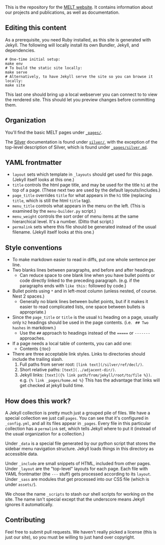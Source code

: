 
This is the repository for the [MELT website](http://melt.cs.umn.edu/).
It contains information about our projects and publications, as well as documentation.


## Editing this content


As a prerequisite, you need Ruby installed, as this site is generated with Jekyll.
The following will locally install its own Bundler, Jekyll, and dependencies.


```
# One-time initial setup:
make env
# To build the static site locally:
make serve
# Alternatively, to have Jekyll serve the site so you can browse it locally:
make site
```

This last one should bring up a local webserver you can connect to to view the rendered site.
This should let you preview changes before committing them.


## Organization


You'll find the basic MELT pages under [`_pages/`](_pages/).


The [Silver](https://github.com/melt-umn/silver) documentation is found under [`silver/`](silver/), with the exception of the top-level description of Silver, which is found under [`_pages/silver.md`](_pages/silver.md).


## YAML frontmatter


* `layout` sets which template in `_layouts` should get used for this page. (Jekyll itself looks at this one.)
* `title` controls the html page title, and may be used for the title `h1` at the top of a page. (These next two are used by the default layouts/includes.)
* `page_title` overrides `title` for what appears in the `h1` title (replacing `title`, which is still the html `title` tag).
* `menu_title` controls what appears in the menu on the left. (This is examined by the `menu-builder.py` script.)
* `menu_weight` controls the sort order of menu items at the same hierarchical level. It's a number. (Ditto that script.)
* `permalink` sets where this file should be generated instead of the usual filename. (Jekyll itself looks at this one.)


## Style conventions


* To make markdown easier to read in diffs, put one whole sentence per line.
* Two blanks lines between paragraphs, and before and after headings.
  * Can reduce space to one blank line when you have bullet points or code directly linked to the preceding paragraph. (e.g. if the paragraphs ends with `like this:` followed by code.)
* Bullet points using `*` and in left-most column (unless nested, of course. Nest 2 spaces.)
  * Generally no blank lines between bullet points, but if it makes it easier to read complicated lists, one space between bullets is appropriate.)
* Since the `page_title` or `title` is the usual `h1` heading on a page, usually only `h2` headings should be used in the page contents. (i.e. ` ## Two hashes` in markdown.)
  * Use the `##` approach to headings instead of the `=====` or `-------` approaches.
* If a page needs a local table of contents, you can add one:
    * Contents
    {:toc}
* There are three acceptable link styles. Links to directories should include the trailing slash.
  1. Full paths from server root: `[link text](/silver/ref/decl/)`.
  2. Short relative paths: `[text](../adjacent-dir/)`.
  3. Jekyll links: `[text]({% link path/from/jekyll/root/to/file %})`. e.g. `{% link _pages/home.md %}` This has the advantage that links will get checked at jekyll build time.


## How does this work?


A Jekyll collection is pretty much just a grouped pile of files.
We have a special collection we just call `pages`.
You can see that it's configured in `_config.yml`, and all its files appear in `_pages`.
Every file in this particular collection has a `permalink` set, which tells Jekyll where to put it (instead of the usual organization for a collection.)


Under `_data` is a special file generated by our python script that stores the sidebar menu navigation structure.
Jekyll loads things in this directory as accessible data.


Under `_include` are small snippets of HTML, included from other pages.
Under `_layout` are the "top-level" layouts for each page.
Each file with YAML frontmatter (the `---` stuff) gets processed according to its `layout`.
Under `_sass` are modules that get processed into our CSS file (which is under `assets/`).


We chose the name `_scripts` to stash our shell scripts for working on the site.
The name isn't special except that the underscore means Jekyll ignores it automatically.


## Contributing


Feel free to submit pull requests.
We haven't really picked a license (this is just our site), so you must be willing to just hand over copyright.


